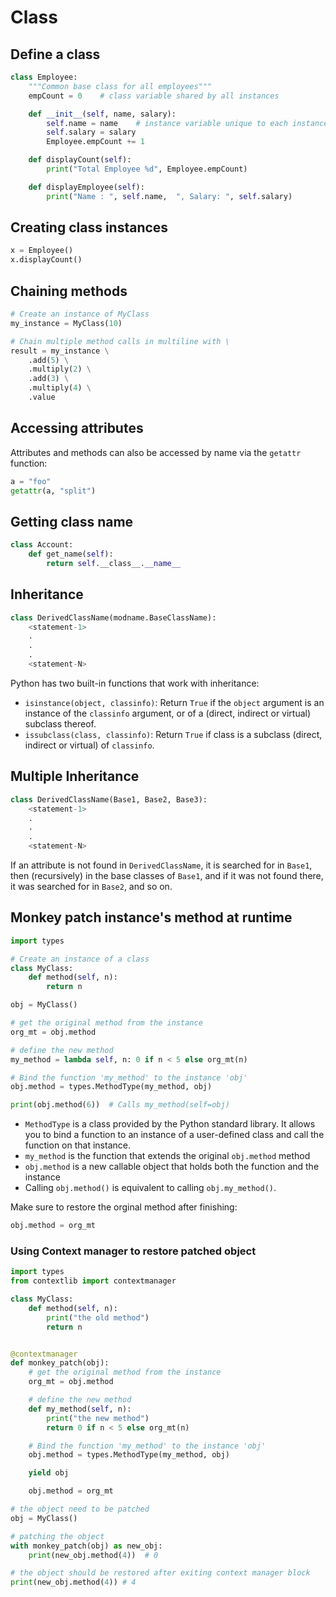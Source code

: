 # Class

## Define a class

```py
class Employee:
    """Common base class for all employees"""
    empCount = 0    # class variable shared by all instances

    def __init__(self, name, salary):
        self.name = name    # instance variable unique to each instance
        self.salary = salary
        Employee.empCount += 1

    def displayCount(self):
        print("Total Employee %d", Employee.empCount)

    def displayEmployee(self):
        print("Name : ", self.name,  ", Salary: ", self.salary)
```


## Creating class instances

```py
x = Employee()
x.displayCount()
```

## Chaining methods

```py
# Create an instance of MyClass
my_instance = MyClass(10)

# Chain multiple method calls in multiline with \
result = my_instance \
    .add(5) \
    .multiply(2) \
    .add(3) \
    .multiply(4) \
    .value
```


## Accessing attributes

Attributes and methods can also be accessed by name via the `getattr` function:
```py
a = "foo"
getattr(a, "split")
```


## Getting class name
```py
class Account:
    def get_name(self):
        return self.__class__.__name__
```


## Inheritance

```py
class DerivedClassName(modname.BaseClassName):
    <statement-1>
    .
    .
    .
    <statement-N>
```

Python has two built-in functions that work with inheritance:

- `isinstance(object, classinfo)`: Return `True` if the `object` argument is an instance of the `classinfo` argument, or of a (direct, indirect or virtual) subclass thereof.
- `issubclass(class, classinfo)`: Return `True` if class is a subclass (direct, indirect or virtual) of `classinfo`.


## Multiple Inheritance

```py
class DerivedClassName(Base1, Base2, Base3):
    <statement-1>
    .
    .
    .
    <statement-N>
```

If an attribute is not found in `DerivedClassName`, it is searched for in `Base1`, then (recursively) in the base classes of `Base1`, and if it was not found there, it was searched for in `Base2`, and so on.


## Monkey patch instance's method at runtime

```py
import types

# Create an instance of a class
class MyClass:
    def method(self, n):
        return n

obj = MyClass()

# get the original method from the instance
org_mt = obj.method

# define the new method
my_method = lambda self, n: 0 if n < 5 else org_mt(n)

# Bind the function 'my_method' to the instance 'obj'
obj.method = types.MethodType(my_method, obj)

print(obj.method(6))  # Calls my_method(self=obj)
```

- `MethodType` is a class provided by the Python standard library. It allows you to bind a function to an instance of a user-defined class and call the function on that instance.
- `my_method` is the function that extends the original `obj.method` method
- `obj.method` is a new callable object that holds both the function and the instance
- Calling `obj.method()` is equivalent to calling `obj.my_method()`.

Make sure to restore the orginal method after finishing:
```py
obj.method = org_mt
```

### Using Context manager to restore patched object

```py
import types
from contextlib import contextmanager

class MyClass:
    def method(self, n):
        print("the old method")
        return n


@contextmanager
def monkey_patch(obj):
    # get the original method from the instance
    org_mt = obj.method

    # define the new method
    def my_method(self, n): 
        print("the new method")
        return 0 if n < 5 else org_mt(n)

    # Bind the function 'my_method' to the instance 'obj'
    obj.method = types.MethodType(my_method, obj)

    yield obj

    obj.method = org_mt

# the object need to be patched
obj = MyClass()

# patching the object
with monkey_patch(obj) as new_obj:
    print(new_obj.method(4))  # 0

# the object should be restored after exiting context manager block
print(new_obj.method(4)) # 4
```
